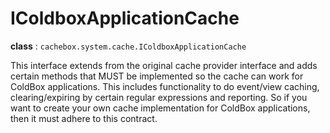 # IColdboxApplicationCache

**class** : `cachebox.system.cache.IColdboxApplicationCache`

This interface extends from the original cache provider interface and adds certain methods that MUST be implemented so the cache can work for ColdBox applications. This includes functionality to do event/view caching, clearing/expiring by certain regular expressions and reporting. So if you want to create your own cache implementation for ColdBox applications, then it must adhere to this contract.
